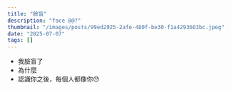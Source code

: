 ```yaml
---
title: "臉盲"
description: "face @@?"
thumbnail: "/images/posts/99ed2925-2afe-480f-be30-f1a4293603bc.jpeg"
date: "2025-07-07"
tags: []
---
```

- 我臉盲了
- 為什麼
- 認識你之後，每個人都像你😯
